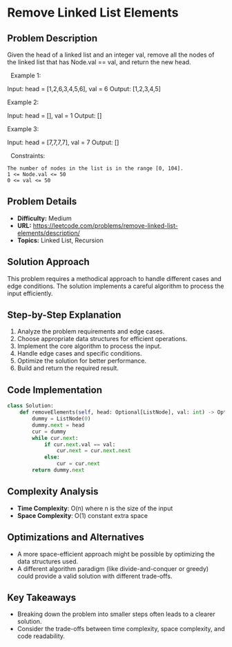 # Remove Linked List Elements

## Problem Description

Given the head of a linked list and an integer val, remove all the nodes of the linked list that has Node.val == val, and return the new head.

 
Example 1:


Input: head = [1,2,6,3,4,5,6], val = 6
Output: [1,2,3,4,5]


Example 2:


Input: head = [], val = 1
Output: []


Example 3:


Input: head = [7,7,7,7], val = 7
Output: []


 
Constraints:


	The number of nodes in the list is in the range [0, 104].
	1 <= Node.val <= 50
	0 <= val <= 50

## Problem Details

- **Difficulty:** Medium
- **URL:** https://leetcode.com/problems/remove-linked-list-elements/description/
- **Topics:** Linked List, Recursion

## Solution Approach

This problem requires a methodical approach to handle different cases and edge conditions. The solution implements a careful algorithm to process the input efficiently.

## Step-by-Step Explanation

1. Analyze the problem requirements and edge cases.
2. Choose appropriate data structures for efficient operations.
3. Implement the core algorithm to process the input.
4. Handle edge cases and specific conditions.
5. Optimize the solution for better performance.
6. Build and return the required result.

## Code Implementation

```python
class Solution:
    def removeElements(self, head: Optional[ListNode], val: int) -> Optional[ListNode]:
        dummy = ListNode(0)
        dummy.next = head
        cur = dummy
        while cur.next:
            if cur.next.val == val:
                cur.next = cur.next.next
            else:
                cur = cur.next
        return dummy.next
```

## Complexity Analysis

- **Time Complexity**: O(n) where n is the size of the input
- **Space Complexity**: O(1) constant extra space

## Optimizations and Alternatives

- A more space-efficient approach might be possible by optimizing the data structures used.
- A different algorithm paradigm (like divide-and-conquer or greedy) could provide a valid solution with different trade-offs.


## Key Takeaways

- Breaking down the problem into smaller steps often leads to a clearer solution.
- Consider the trade-offs between time complexity, space complexity, and code readability.

